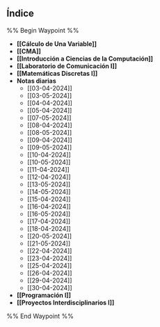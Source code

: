 ## Índice

%% Begin Waypoint %%
- **[[Cálculo de Una Variable]]**
- **[[CMA]]**
- **[[Introducción a Ciencias de la Computación]]**
- **[[Laboratorio de Comunicación I]]**
- **[[Matemáticas Discretas I]]**
- **Notas diarias**
	- [[03-04-2024]]
	- [[03-05-2024]]
	- [[04-04-2024]]
	- [[05-04-2024]]
	- [[07-05-2024]]
	- [[08-04-2024]]
	- [[08-05-2024]]
	- [[09-04-2024]]
	- [[09-05-2024]]
	- [[10-04-2024]]
	- [[10-05-2024]]
	- [[11-04-2024]]
	- [[12-04-2024]]
	- [[13-05-2024]]
	- [[14-05-2024]]
	- [[15-04-2024]]
	- [[16-04-2024]]
	- [[16-05-2024]]
	- [[17-04-2024]]
	- [[18-04-2024]]
	- [[20-05-2024]]
	- [[21-05-2024]]
	- [[22-04-2024]]
	- [[23-04-2024]]
	- [[25-04-2024]]
	- [[26-04-2024]]
	- [[29-04-2024]]
	- [[30-04-2024]]
- **[[Programación I]]**
- **[[Proyectos Interdisciplinarios I]]**

%% End Waypoint %%
